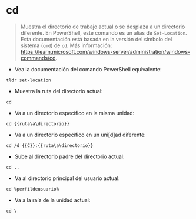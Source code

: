 # cd

> Muestra el directorio de trabajo actual o se desplaza a un directorio diferente.
> En PowerShell, este comando es un alias de `Set-Location`. Esta documentación está basada en la versión del símbolo del sistema (`cmd`) de `cd`.
> Más información: <https://learn.microsoft.com/windows-server/administration/windows-commands/cd>.

- Vea la documentación del comando PowerShell equivalente:

`tldr set-location`

- Muestra la ruta del directorio actual:

`cd`

- Va a un directorio específico en la misma unidad:

`cd {{ruta\a\directorio}}`

- Va a un directorio específico en un uni[d]ad diferente:

`cd /d {{C}}:{{ruta\a\directorio}}`

- Sube al directorio padre del directorio actual:

`cd ..`

- Va al directorio principal del usuario actual:

`cd %perfildeusuario%`

- Va a la raíz de la unidad actual:

`cd \`
